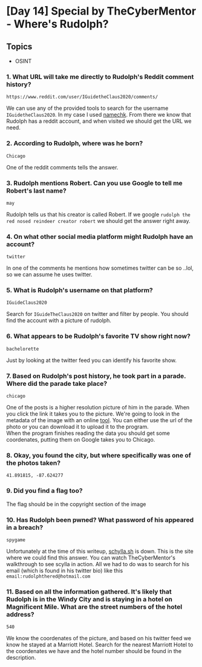 # [Day 14] Special by TheCyberMentor - Where's Rudolph?

## Topics

 - OSINT

### 1. What URL will take me directly to Rudolph's Reddit comment history?
```
https://www.reddit.com/user/IGuidetheClaus2020/comments/
```
We can use any of the provided tools to search for the username `IGuidetheClaus2020`. In my case I used [namechk](namechk.com). From there we know that Rudolph has a reddit account, and when visited we should get the URL we need.

### 2. According to Rudolph, where was he born?
```
Chicago
```
One of the reddit comments tells the answer.

### 3. Rudolph mentions Robert.  Can you use Google to tell me Robert's last name?
```
may
```
Rudolph tells us that his creator is called Robert. If we google `rudolph the red nosed reindeer creator robert` we should get the answer right away.

### 4. On what other social media platform might Rudolph have an account?
```
twitter
```
In one of the comments he mentions how sometimes twitter can be so ..lol, so we can assume he uses twitter.

### 5. What is Rudolph's username on that platform?
```
IGuideClaus2020
```
Search for `IGuideTheClaus2020` on twitter and filter by people. You should find the account with a picture of rudolph.

### 6. What appears to be Rudolph's favorite TV show right now?
```
bachelorette
```
Just by looking at the twitter feed you can identify his favorite show.

### 7. Based on Rudolph's post history, he took part in a parade.  Where did the parade take place?
```
chicago
```
One of the posts is a higher resolution picture of him in the parade. When you click the link it takes you to the picture. We're going to look in the metadata of the image with an online [tool](http://exif.regex.info/). You can either use the url of the photo or you can download it to upload it to the program.\
When the program finishes reading the data you should get some coordenates, putting them on Google takes you to Chicago.

### 8. Okay, you found the city, but where specifically was one of the photos taken?
```
41.891815, -87.624277
```

### 9. Did you find a flag too?

The flag should be in the copyright section of the image

### 10. Has Rudolph been pwned? What password of his appeared in a breach?
```
spygame
```
Unfortunately at the time of this writeup, [schylla.sh](https://scylla.sh/) is down. This is the site where we could find this answer. You can watch TheCyberMentor's walkthrough to see scylla in action. All we had to do was to search for his email (which is found in his twitter bio) like this `email:rudolphthered@hotmail.com`

### 11. Based on all the information gathered.  It's likely that Rudolph is in the Windy City and is staying in a hotel on Magnificent Mile.  What are the street numbers of the hotel address?
```
540
```
We know the coordenates of the picture, and based on his twitter feed we know he stayed at a Marriott Hotel. Search for the nearest Marriott Hotel to the coordenates we have and the hotel number should be found in the description.